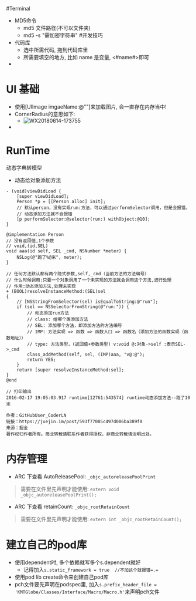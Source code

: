 #Terminal
* MD5命令
    * md5 文件路径(不可以文件夹)
    * md5 -s "需加密字符串"
#开发技巧
* 代码库
    * 选中所需代码, 拖到代码库里
    * 所需要填空的地方, 比如 name 是变量, <#name#>即可
* 
# UI 基础

* 使用[UIImage imgaeName:@""]来加载图片, 会一直存在内存当中!
* CornerRadius的意思如下:
    * ![WX20180614-173755](media/15273196722622/WX20180614-173755.png)
* 


# RunTime
动态字典转模型

* 动态给对象添加方法

```
- (void)viewDidLoad {
    [super viewDidLoad];   
    Person *p = [[Person alloc] init];
    // 默认person，没有实现run:方法，可以通过performSelector调用，但是会报错。
    // 动态添加方法就不会报错
    [p performSelector:@selector(run:) withObject:@10];
}

@implementation Person
// 没有返回值,1个参数
// void,(id,SEL)
void aaa(id self, SEL _cmd, NSNumber *meter) {
    NSLog(@"跑了%@米", meter);
}

// 任何方法默认都有两个隐式参数,self,_cmd（当前方法的方法编号）
// 什么时候调用:只要一个对象调用了一个未实现的方法就会调用这个方法,进行处理
// 作用:动态添加方法,处理未实现
+ (BOOL)resolveInstanceMethod:(SEL)sel
{
    // [NSStringFromSelector(sel) isEqualToString:@"run"];
    if (sel == NSSelectorFromString(@"run:")) {
        // 动态添加run方法
        // class: 给哪个类添加方法
        // SEL: 添加哪个方法，即添加方法的方法编号
        // IMP: 方法实现 => 函数 => 函数入口 => 函数名（添加方法的函数实现（函数地址））
        // type: 方法类型，(返回值+参数类型) v:void @:对象->self :表示SEL->_cmd
        class_addMethod(self, sel, (IMP)aaa, "v@:@");
        return YES;
    }
    return [super resolveInstanceMethod:sel];
}
@end

// 打印输出
2016-02-17 19:05:03.917 runtime[12761:543574] runtime动态添加方法--跑了10米

作者：GitHubUser_CoderLN
链接：https://juejin.im/post/593f77085c497d006ba389f0
来源：掘金
著作权归作者所有。商业转载请联系作者获得授权，非商业转载请注明出处。
```

# 内存管理
* ARC 下查看 AutoReleasePool:
` _objc_autoreleasePoolPrint `

> 需要在文件里先声明才能使用: 
> `extern void _objc_autoreleasePoolPrint();`
> 



* ARC 下查看 retainCount: 
`_objc_rootRetainCount`

> 需要在文件里先声明才能使用: 
> `extern int _objc_rootRetainCount();`


# 建立自己的pod库
* 使用dependent时, 多个依赖就写多个s.dependent就好
    * 记得加入`s.static_framework = true  //不加这个就报错=.=`
* 使用pod lib create命令来创建自己pod库
* pch文件要先声明在podspec里, 加入`s.prefix_header_file = 'KMTGlobe/Classes/Interface/Macro/Macro.h'`来声明pch文件

